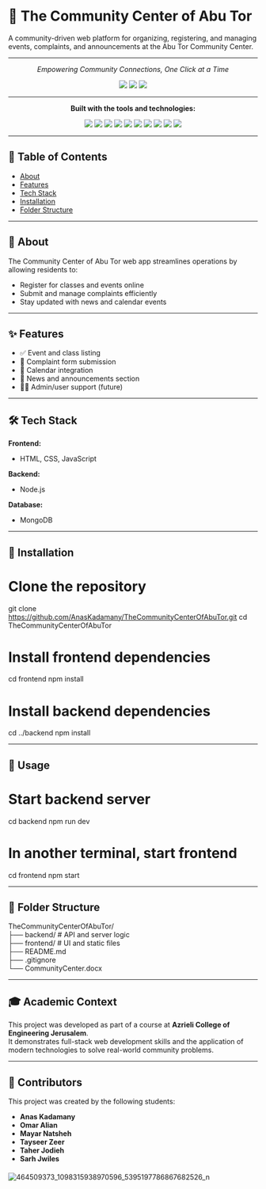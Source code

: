 # 📌 The Community Center of Abu Tor

A community-driven web platform for organizing, registering, and managing events, complaints, and announcements at the Abu Tor Community Center.

---



<p align="center"><i>Empowering Community Connections, One Click at a Time</i></p>

<p align="center">
  <img src="https://img.shields.io/badge/last%20commit-Jun%203-blue" />
  <img src="https://img.shields.io/badge/javascript-48.8%25-blue" />
  <img src="https://img.shields.io/badge/languages-3-blue" />
</p>

---

<p align="center"><strong>Built with the tools and technologies:</strong></p>

<p align="center">
  <img src="https://img.shields.io/badge/Express-black?logo=express" />
  <img src="https://img.shields.io/badge/JSON-black?logo=json" />
  <img src="https://img.shields.io/badge/Markdown-black?logo=markdown" />
  <img src="https://img.shields.io/badge/npm-red?logo=npm" />
  <img src="https://img.shields.io/badge/Mongoose-red?logo=mongoose" />
  <img src="https://img.shields.io/badge/.ENV-yellow" />
  <img src="https://img.shields.io/badge/JavaScript-yellow?logo=javascript" />
  <img src="https://img.shields.io/badge/Nodemon-green?logo=nodemon" />
  <img src="https://img.shields.io/badge/Prisma-darkblue?logo=prisma" />
  <img src="https://img.shields.io/badge/Cloudinary-blue?logo=cloudinary" />
</p>

---


## 🧭 Table of Contents

- [About](#about)
- [Features](#features)
- [Tech Stack](#tech-stack)
- [Installation](#installation)
- [Folder Structure](#folder-structure)
---

## 📖 About

The Community Center of Abu Tor web app streamlines operations by allowing residents to:

- Register for classes and events online
- Submit and manage complaints efficiently
- Stay updated with news and calendar events

---

## ✨ Features

- ✅ Event and class listing
- 📝 Complaint form submission
- 📅 Calendar integration
- 📢 News and announcements section
- 🧑‍💻 Admin/user support (future)

---

## 🛠️ Tech Stack

**Frontend:**
- HTML, CSS, JavaScript

**Backend:**
- Node.js 

**Database:**
- MongoDB 

---

## 🚀 Installation

# Clone the repository
git clone https://github.com/AnasKadamany/TheCommunityCenterOfAbuTor.git
cd TheCommunityCenterOfAbuTor

# Install frontend dependencies
cd frontend
npm install

# Install backend dependencies
cd ../backend
npm install

---

## 🧪 Usage

# Start backend server
cd backend
npm run dev

# In another terminal, start frontend
cd frontend
npm start

---

## 📂 Folder Structure

TheCommunityCenterOfAbuTor/ <br>
├── backend/         # API and server logic <br>
├── frontend/        # UI and static files <br>
├── README.md <br>
├── .gitignore <br>
└── CommunityCenter.docx <br>

---

## 🎓 Academic Context

This project was developed as part of a course at **Azrieli College of Engineering Jerusalem**.  
It demonstrates full-stack web development skills and the application of modern technologies to solve real-world community problems.

---

## 👥 Contributors

This project was created by the following students:

- **Anas Kadamany**
- **Omar Alian**
- **Mayar Natsheh**
- **Tayseer Zeer**
- **Taher Jodieh**
- **Sarh Jwiles**
####
![464509373_1098315938970596_5395197786867682526_n](https://github.com/user-attachments/assets/7e0c9dd4-1984-4d2a-9e0f-b318612e9893)

